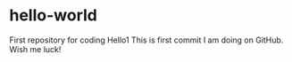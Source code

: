 # hello-world
First repository for coding
Hello1 This is first commit I am doing on GitHub. Wish me luck!
